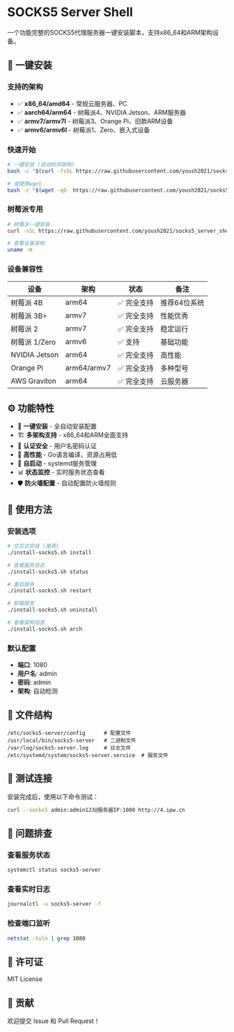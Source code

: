 # SOCKS5 Server Shell

一个功能完整的SOCKS5代理服务器一键安装脚本，支持x86_64和ARM架构设备。

## 🚀 一键安装

### 支持的架构
- ✅ **x86_64/amd64** - 常规云服务器、PC
- ✅ **aarch64/arm64** - 树莓派4、NVIDIA Jetson、ARM服务器  
- ✅ **armv7/armv7l** - 树莓派3、Orange Pi、旧款ARM设备
- ✅ **armv6/armv6l** - 树莓派1、Zero、嵌入式设备

### 快速开始

```bash
# 一键安装 (自动检测架构)
bash -c "$(curl -fsSL https://raw.githubusercontent.com/yoush2021/socks5_server_shell/main/install-socks5.sh)"

# 或使用wget
bash -c "$(wget -qO- https://raw.githubusercontent.com/yoush2021/socks5_server_shell/main/install-socks5.sh)"
```

### 树莓派专用

```bash
# 树莓派一键安装
curl -sSL https://raw.githubusercontent.com/yoush2021/socks5_server_shell/main/install-socks5.sh | bash

# 查看设备架构
uname -m
```

### 设备兼容性

| 设备 | 架构 | 状态 | 备注 |
|------|------|------|------|
| 树莓派 4B | arm64 | ✅ 完全支持 | 推荐64位系统 |
| 树莓派 3B+ | armv7 | ✅ 完全支持 | 性能优秀 |
| 树莓派 2 | armv7 | ✅ 完全支持 | 稳定运行 |
| 树莓派 1/Zero | armv6 | ✅ 支持 | 基础功能 |
| NVIDIA Jetson | arm64 | ✅ 完全支持 | 高性能 |
| Orange Pi | arm64/armv7 | ✅ 完全支持 | 多种型号 |
| AWS Graviton | arm64 | ✅ 完全支持 | 云服务器 |

## ⚙️ 功能特性

- 🔧 **一键安装** - 全自动安装配置
- 🏗️ **多架构支持** - x86_64和ARM全面支持  
- 🔐 **认证安全** - 用户名密码认证
- 🚀 **高性能** - Go语言编译，资源占用低
- 🔄 **自启动** - systemd服务管理
- 📊 **状态监控** - 实时服务状态查看
- 🛡️ **防火墙配置** - 自动配置防火墙规则

## 🎯 使用方法

### 安装选项

```bash
# 交互式安装 (推荐)
./install-socks5.sh install

# 查看服务状态
./install-socks5.sh status

# 重启服务
./install-socks5.sh restart

# 卸载服务
./install-socks5.sh uninstall

# 查看架构信息
./install-socks5.sh arch
```

### 默认配置

- **端口**: 1080
- **用户名**: admin  
- **密码**: admin
- **架构**: 自动检测

## 📁 文件结构

```
/etc/socks5-server/config      # 配置文件
/usr/local/bin/socks5-server   # 二进制文件
/var/log/socks5-server.log     # 日志文件
/etc/systemd/system/socks5-server.service  # 服务文件
```

## 🔧 测试连接

安装完成后，使用以下命令测试：

```bash
curl --socks5 admin:admin123@服务器IP:1080 http://4.ipw.cn
```

## 🐛 问题排查

### 查看服务状态
```bash
systemctl status socks5-server
```

### 查看实时日志
```bash  
journalctl -u socks5-server -f
```

### 检查端口监听
```bash
netstat -tuln | grep 1080
```

## 📄 许可证

MIT License

## 🤝 贡献

欢迎提交 Issue 和 Pull Request！
